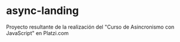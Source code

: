 # async-landing
Proyecto resultante de la realización del "Curso de Asincronismo con JavaScript" en Platzi.com
